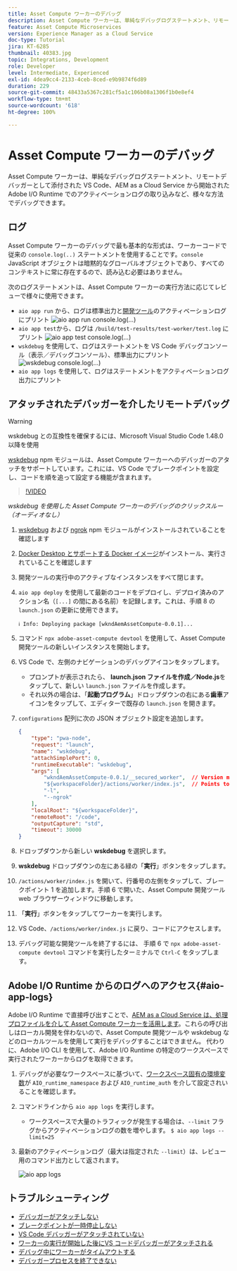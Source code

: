```yaml
---
title: Asset Compute ワーカーのデバッグ
description: Asset Compute ワーカーは、単純なデバッグログステートメント、リモートデバッガーとして添付された VS Code、AEM as a Cloud Service から開始された Adobe I/O Runtime でのアクティベーションログの取り込みなど、様々な方法でデバッグできます。
feature: Asset Compute Microservices
version: Experience Manager as a Cloud Service
doc-type: Tutorial
jira: KT-6285
thumbnail: 40383.jpg
topic: Integrations, Development
role: Developer
level: Intermediate, Experienced
exl-id: 4dea9cc4-2133-4ceb-8ced-e9b9874f6d89
duration: 229
source-git-commit: 48433a5367c281cf5a1c106b08a1306f1b0e8ef4
workflow-type: tm+mt
source-wordcount: '618'
ht-degree: 100%

---
```


# Asset Compute ワーカーのデバッグ

Asset Compute ワーカーは、単純なデバッグログステートメント、リモートデバッガーとして添付された VS Code、AEM as a Cloud Service から開始された Adobe I/O Runtime でのアクティベーションログの取り込みなど、様々な方法でデバッグできます。

## ログ

Asset Compute ワーカーのデバッグで最も基本的な形式は、ワーカーコードで従来の `console.log(..)` ステートメントを使用することです。`console` JavaScript オブジェクトは暗黙的なグローバルオブジェクトであり、すべてのコンテキストに常に存在するので、読み込む必要はありません。

次のログステートメントは、Asset Compute ワーカーの実行方法に応じてレビューで様々に使用できます。

+ `aio app run` から、ログは標準出力と[開発ツール](../develop/development-tool.md)のアクティベーションログにプリント
  ![aio app run console.log(...)](./assets/debug/console-log__aio-app-run.png)
+ `aio app test`から、ログは `/build/test-results/test-worker/test.log` にプリント
  ![aio app test console.log(...)](./assets/debug/console-log__aio-app-test.png)
+ `wskdebug` を使用して、ログはステートメントを VS Code デバッグコンソール（表示／デバッグコンソール）、標準出力にプリント
  ![wskdebug console.log(...)](./assets/debug/console-log__wskdebug.png)
+ `aio app logs` を使用して、ログはステートメントをアクティベーションログ出力にプリント

## アタッチされたデバッガーを介したリモートデバッグ

>[!WARNING]
>
>wskdebug との互換性を確保するには、Microsoft Visual Studio Code 1.48.0 以降を使用

[wskdebug](https://www.npmjs.com/package/@openwhisk/wskdebug) npm モジュールは、Asset Compute ワーカーへのデバッガーのアタッチをサポートしています。これには、VS Code でブレークポイントを設定し、コードを順を追って設定する機能が含まれます。

>[!VIDEO](https://video.tv.adobe.com/v/40383?quality=12&learn=on)

_wskdebug を使用した Asset Compute ワーカーのデバッグのクリックスルー（オーディオなし）_

1. [wskdebug](../set-up/development-environment.md#wskdebug) および [ngrok](../set-up/development-environment.md#ngork) npm モジュールがインストールされていることを確認します
1. [Docker Desktop とサポートする Docker イメージ](../set-up/development-environment.md#docker)がインストール、実行されていることを確認します
1. 開発ツールの実行中のアクティブなインスタンスをすべて閉じます。
1. `aio app deploy` を使用して最新のコードをデプロイし、デプロイ済みのアクション名（`[...]` の間にある名前）を記録します。これは、手順 8 の `launch.json` の更新に使用できます。

   ```
   ℹ Info: Deploying package [wkndAemAssetCompute-0.0.1]...
   ```


1. コマンド `npx adobe-asset-compute devtool` を使用して、Asset Compute 開発ツールの新しいインスタンスを開始します。 
1. VS Code で、左側のナビゲーションのデバッグアイコンをタップします。
   + プロンプトが表示されたら、 __launch.json ファイルを作成／Node.js__&#x200B;をタップして、新しい `launch.json` ファイルを作成します。
   + それ以外の場合は、「__起動プログラム__」ドロップダウンの右にある&#x200B;__歯車__&#x200B;アイコンをタップして、エディターで既存の `launch.json` を開きます。
1. `configurations` 配列に次の JSON オブジェクト設定を追加します。

   ```json
   {
       "type": "pwa-node",
       "request": "launch",
       "name": "wskdebug",
       "attachSimplePort": 0,
       "runtimeExecutable": "wskdebug",
       "args": [
           "wkndAemAssetCompute-0.0.1/__secured_worker",  // Version must match your Asset Compute worker's version
           "${workspaceFolder}/actions/worker/index.js",  // Points to your worker
           "-l",
           "--ngrok"
       ],
       "localRoot": "${workspaceFolder}",
       "remoteRoot": "/code",
       "outputCapture": "std",
       "timeout": 30000
   }
   ```

1. ドロップダウンから新しい __wskdebug__ を選択します。
1. __wskdebug__ ドロップダウンの左にある緑の「__実行__」ボタンをタップします。
1. `/actions/worker/index.js` を開いて、行番号の左側をタップして、ブレークポイント 1 を追加します。手順 6 で開いた、Asset Compute 開発ツール web ブラウザーウィンドウに移動します。
1. 「__実行__」ボタンをタップしてワーカーを実行します。
1. VS Code、`/actions/worker/index.js` に戻り、コードにアクセスします。
1. デバッグ可能な開発ツールを終了するには、 手順 6 で `npx adobe-asset-compute devtool` コマンドを実行したターミナルで `Ctrl-C` をタップします。

## Adobe I/O Runtime からのログへのアクセス{#aio-app-logs}

Adobe I/O Runtime で直接呼び出すことで、[AEM as a Cloud Service は、処理プロファイルを介して Asset Compute ワーカーを活用します](../deploy/processing-profiles.md)。これらの呼び出しはローカル開発を伴わないので、Asset Compute 開発ツールや wskdebug などのローカルツールを使用して実行をデバッグすることはできません。 代わりに、Adobe I/O CLI を使用して、Adobe I/O Runtime の特定のワークスペースで実行されたワーカーからログを取得できます。

1. デバッグが必要なワークスペースに基づいて、[ワークスペース固有の環境変数](../deploy/runtime.md)が `AIO_runtime_namespace` および `AIO_runtime_auth` を介して設定されいることを確認します。
1. コマンドラインから `aio app logs` を実行します。
   + ワークスペースで大量のトラフィックが発生する場合は、`--limit` フラグからアクティベーションログの数を増やします。
     `$ aio app logs --limit=25`
1. 最新のアクティベーションログ（最大は指定された `--limit`）は、レビュー用のコマンド出力として返されます。

   ![aio app logs](./assets/debug/aio-app-logs.png)

## トラブルシューティング

+ [デバッガーがアタッチしない](../troubleshooting.md#debugger-does-not-attach)
+ [ブレークポイントが一時停止しない](../troubleshooting.md#breakpoints-no-pausing)
+ [VS Code デバッガーがアタッチされていない](../troubleshooting.md#vs-code-debugger-not-attached)
+ [ワーカーの実行が開始した後にVS コードデバッガーがアタッチされる](../troubleshooting.md#vs-code-debugger-attached-after-worker-execution-began)
+ [デバッグ中にワーカーがタイムアウトする](../troubleshooting.md#worker-times-out-while-debugging)
+ [デバッガープロセスを終了できない](../troubleshooting.md#cannot-terminate-debugger-process)
